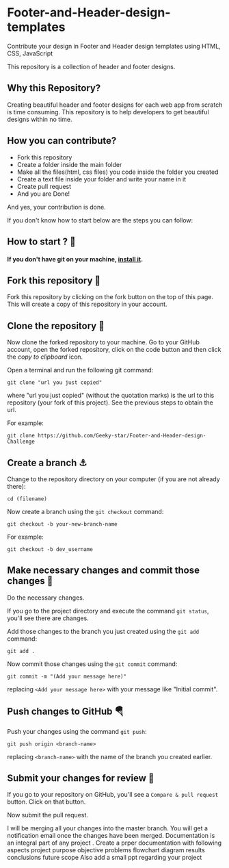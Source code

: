 # Footer-and-Header-design-templates
Contribute your design in Footer and Header design templates using HTML, CSS, JavaScript

This repository is a collection of header and footer designs.

## Why this Repository?

Creating beautiful header and footer designs for each web app from scratch is time consuming. 
This repository is to help developers to get beautiful designs within no time.

## How you can contribute?

- Fork this repository
- Create a folder inside the main folder
- Make all the files(html, css files) you code inside the folder you created
- Create a text file inside your folder and write your name in it
- Create pull request
- And you are Done! 

And yes, your contribution is done.

If you don't know how to start below are the steps you can follow:
## How to start ? 🎪


#### If you don't have git on your machine, [install it](https://help.github.com/articles/set-up-git/).

## Fork this repository 🚀

Fork this repository by clicking on the fork button on the top of this page.
This will create a copy of this repository in your account.

## Clone the repository 🏁

Now clone the forked repository to your machine. Go to your GitHub account, open the forked repository, click on the code button and then click the _copy to clipboard_ icon.

Open a terminal and run the following git command:

```
git clone "url you just copied"
```

where "url you just copied" (without the quotation marks) is the url to this repository (your fork of this project). See the previous steps to obtain the url.


For example:

```
git clone https://github.com/Geeky-star/Footer-and-Header-design-Challenge
```




## Create a branch ⚓

Change to the repository directory on your computer (if you are not already there):

```
cd (filename)
```

Now create a branch using the `git checkout` command:

```
git checkout -b your-new-branch-name
```

For example:

```
git checkout -b dev_username
```

## Make necessary changes and commit those changes 🚏

Do the necessary changes.

If you go to the project directory and execute the command `git status`, you'll see there are changes.

Add those changes to the branch you just created using the `git add` command:

```
git add .
```

Now commit those changes using the `git commit` command:

```
git commit -m "(Add your message here)"
```

replacing `<Add your message here>` with your message like "Initial commit".

## Push changes to GitHub 🪂

Push your changes using the command `git push`:

```
git push origin <branch-name>
```

replacing `<branch-name>` with the name of the branch you created earlier.

## Submit your changes for review 🚩

If you go to your repository on GitHub, you'll see a `Compare & pull request` button. Click on that button.

Now submit the pull request.

I will be merging all your changes into the master branch. You will get a notification email once the changes have been merged.
Documentation is an integral part of any project .
Create a prper documentation with following aspects
project
purpose
objective 
problems 
flowchart 
diagram 
results
conclusions 
future scope
Also add a small ppt regarding your project
